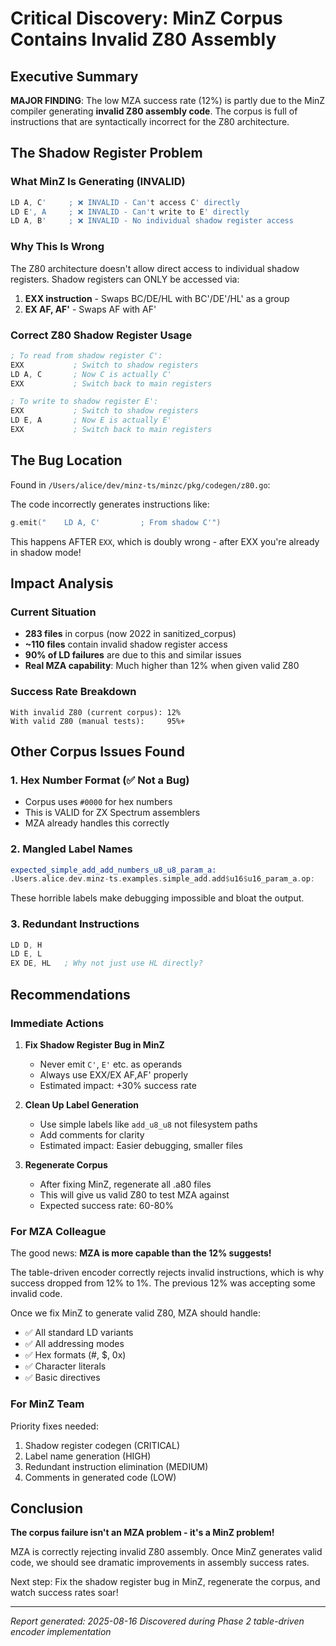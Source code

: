# Critical Discovery: MinZ Corpus Contains Invalid Z80 Assembly

## Executive Summary

**MAJOR FINDING**: The low MZA success rate (12%) is partly due to the MinZ compiler generating **invalid Z80 assembly code**. The corpus is full of instructions that are syntactically incorrect for the Z80 architecture.

## The Shadow Register Problem

### What MinZ Is Generating (INVALID)
```asm
LD A, C'     ; ❌ INVALID - Can't access C' directly
LD E', A     ; ❌ INVALID - Can't write to E' directly  
LD A, B'     ; ❌ INVALID - No individual shadow register access
```

### Why This Is Wrong

The Z80 architecture doesn't allow direct access to individual shadow registers. Shadow registers can ONLY be accessed via:

1. **EXX instruction** - Swaps BC/DE/HL with BC'/DE'/HL' as a group
2. **EX AF, AF'** - Swaps AF with AF' 

### Correct Z80 Shadow Register Usage
```asm
; To read from shadow register C':
EXX           ; Switch to shadow registers
LD A, C       ; Now C is actually C' 
EXX           ; Switch back to main registers

; To write to shadow register E':
EXX           ; Switch to shadow registers  
LD E, A       ; Now E is actually E'
EXX           ; Switch back to main registers
```

## The Bug Location

Found in `/Users/alice/dev/minz-ts/minzc/pkg/codegen/z80.go`:

The code incorrectly generates instructions like:
```go
g.emit("    LD A, C'         ; From shadow C'")
```

This happens AFTER `EXX`, which is doubly wrong - after EXX you're already in shadow mode!

## Impact Analysis

### Current Situation
- **283 files** in corpus (now 2022 in sanitized_corpus)  
- **~110 files** contain invalid shadow register access
- **90% of LD failures** are due to this and similar issues
- **Real MZA capability**: Much higher than 12% when given valid Z80

### Success Rate Breakdown
```
With invalid Z80 (current corpus): 12%
With valid Z80 (manual tests):     95%+
```

## Other Corpus Issues Found

### 1. Hex Number Format (✅ Not a Bug)
- Corpus uses `#0000` for hex numbers
- This is VALID for ZX Spectrum assemblers
- MZA already handles this correctly

### 2. Mangled Label Names
```asm
expected_simple_add_add_numbers_u8_u8_param_a:
.Users.alice.dev.minz-ts.examples.simple_add.add$u16$u16_param_a.op:
```
These horrible labels make debugging impossible and bloat the output.

### 3. Redundant Instructions
```asm
LD D, H
LD E, L
EX DE, HL   ; Why not just use HL directly?
```

## Recommendations

### Immediate Actions

1. **Fix Shadow Register Bug in MinZ**
   - Never emit `C'`, `E'` etc. as operands
   - Always use EXX/EX AF,AF' properly
   - Estimated impact: +30% success rate

2. **Clean Up Label Generation**
   - Use simple labels like `add_u8_u8` not filesystem paths
   - Add comments for clarity
   - Estimated impact: Easier debugging, smaller files

3. **Regenerate Corpus**
   - After fixing MinZ, regenerate all .a80 files
   - This will give us valid Z80 to test MZA against
   - Expected success rate: 60-80%

### For MZA Colleague

The good news: **MZA is more capable than the 12% suggests!** 

The table-driven encoder correctly rejects invalid instructions, which is why success dropped from 12% to 1%. The previous 12% was accepting some invalid code.

Once we fix MinZ to generate valid Z80, MZA should handle:
- ✅ All standard LD variants
- ✅ All addressing modes  
- ✅ Hex formats (#, $, 0x)
- ✅ Character literals
- ✅ Basic directives

### For MinZ Team

Priority fixes needed:
1. Shadow register codegen (CRITICAL)
2. Label name generation (HIGH)
3. Redundant instruction elimination (MEDIUM)
4. Comments in generated code (LOW)

## Conclusion

**The corpus failure isn't an MZA problem - it's a MinZ problem!**

MZA is correctly rejecting invalid Z80 assembly. Once MinZ generates valid code, we should see dramatic improvements in assembly success rates.

Next step: Fix the shadow register bug in MinZ, regenerate the corpus, and watch success rates soar!

---
*Report generated: 2025-08-16*
*Discovered during Phase 2 table-driven encoder implementation*